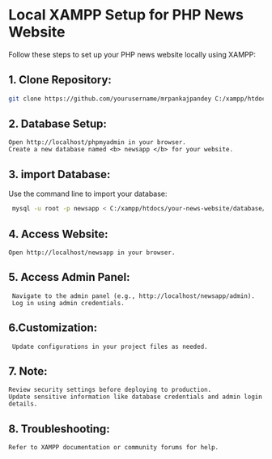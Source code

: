 # Local XAMPP Setup for PHP News Website

Follow these steps to set up your PHP news website locally using XAMPP:

## 1. **Clone Repository:**
   ```bash
   git clone https://github.com/yourusername/mrpankajpandey C:/xampp/htdocs/newsapp
```

## 2. Database Setup:

    Open http://localhost/phpmyadmin in your browser.
    Create a new database named <b> newsapp </b> for your website.

## 3. import Database:

Use the command line to import your database:
```bash
 mysql -u root -p newsapp < C:/xampp/htdocs/your-news-website/database/newsapp.spl
```
## 4. Access Website:

    Open http://localhost/newsapp in your browser.

## 5. Access Admin Panel:

     Navigate to the admin panel (e.g., http://localhost/newsapp/admin).
     Log in using admin credentials.
 ## 6.Customization:

     Update configurations in your project files as needed.
## 7. Note:

    Review security settings before deploying to production.
    Update sensitive information like database credentials and admin login details.
## 8. Troubleshooting:

    Refer to XAMPP documentation or community forums for help.
